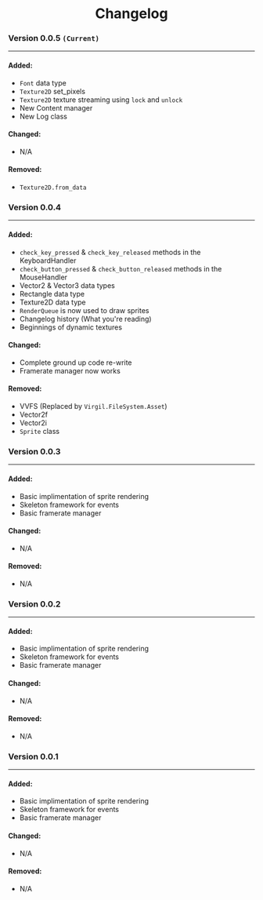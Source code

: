 <h1 align="center">Changelog</h1>

### Version 0.0.5 `(Current)`
---
#### Added:
- `Font` data type
- `Texture2D` set_pixels
- `Texture2D` texture streaming using `lock` and `unlock`
- New Content manager
- New Log class

#### Changed:
- N/A

#### Removed:
- `Texture2D.from_data`



### Version 0.0.4
---
#### Added:
- `check_key_pressed` & `check_key_released` methods in the KeyboardHandler
- `check_button_pressed` & `check_button_released` methods in the MouseHandler
- Vector2 & Vector3 data types
- Rectangle data type
- Texture2D data type
- `RenderQueue` is now used to draw sprites
- Changelog history (What you're reading)
- Beginnings of dynamic textures

#### Changed:
- Complete ground up code re-write
- Framerate manager now works

#### Removed:
- VVFS (Replaced by `Virgil.FileSystem.Asset`)
- Vector2f
- Vector2i
- `Sprite` class



### Version 0.0.3
---
#### Added:
- Basic implimentation of sprite rendering
- Skeleton framework for events
- Basic framerate manager

#### Changed:
- N/A

#### Removed:
- N/A



### Version 0.0.2
---
#### Added:
- Basic implimentation of sprite rendering
- Skeleton framework for events
- Basic framerate manager

#### Changed:
- N/A

#### Removed:
- N/A



### Version 0.0.1
---
#### Added:
- Basic implimentation of sprite rendering
- Skeleton framework for events
- Basic framerate manager

#### Changed:
- N/A

#### Removed:
- N/A
